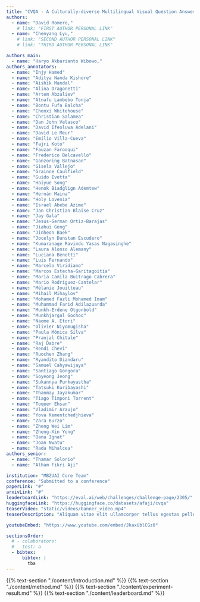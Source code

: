 ```yaml
---
title: "CVQA - A Culturally-diverse Multilingual Visual Question Answering Benchmark"
authors:
  - name: "David Romero,"
    # link: "FIRST AUTHOR PERSONAL LINK"
  - name: "Chenyang Lyu,"
    # link: "SECOND AUTHOR PERSONAL LINK"
    # link: "THIRD AUTHOR PERSONAL LINK"

authors_main:
  - name: "Haryo Akbarianto Wibowo,"
authors_annotators:
  - name: "Injy Hamed"
  - name: "Aditya Nanda Kishore"
  - name: "Aishik Mandal"
  - name: "Alina Dragonetti"
  - name: "Artem Abzaliev"
  - name: "Atnafu Lambebo Tonja"
  - name: "Bontu Fufa Balcha"
  - name: "Chenxi Whitehouse"
  - name: "Christian Salamea"
  - name: "Dan John Velasco"
  - name: "David Ifeoluwa Adelani"
  - name: "David Le Meur"
  - name: "Emilio Villa-Cueva"
  - name: "Fajri Koto"
  - name: "Fauzan Farooqui"
  - name: "Frederico Belcavello"
  - name: "Ganzoring Batnasan"
  - name: "Gisela Vallejo"
  - name: "Grainne Caulfield"
  - name: "Guido Ivetta"
  - name: "Haiyue Song"
  - name: "Henok Biadglign Ademtew"
  - name: "Hernán Maina"
  - name: "Holy Lovenia"
  - name: "Israel Abebe Azime"
  - name: "Jan Christian Blaise Cruz"
  - name: "Jay Gala"
  - name: "Jesus-German Ortiz-Barajas"
  - name: "Jiahui Geng"
  - name: "Jinheon Baek"
  - name: "Jocelyn Dunstan Escudero"
  - name: "Kumaranage Ravindu Yasas Nagasinghe"
  - name: "Laura Alonso Alemany"
  - name: "Luciana Benotti"
  - name: "Luis Fernando"
  - name: "Marcelo Viridiano"
  - name: "Marcos Estecha-Garitagoitia"
  - name: "Maria Camila Buitrago Cabrera"
  - name: "Mario Rodríguez-Cantelar"
  - name: "Mélanie Jouitteau"
  - name: "Mihail Mihaylov"
  - name: "Mohamed Fazli Mohamed Imam"
  - name: "Muhammad Farid Adilazuarda"
  - name: "Munkh-Erdene Otgonbold"
  - name: "Munkhjargal Gochoo"
  - name: "Naome A. Etori"
  - name: "Olivier Niyomugisha"
  - name: "Paula Mónica Silva"
  - name: "Pranjal Chitale"
  - name: "Raj Dabre"
  - name: "Rendi Chevi"
  - name: "Ruochen Zhang"
  - name: "Ryandito Diandaru"
  - name: "Samuel Cahyawijaya"
  - name: "Santiago Góngora"
  - name: "Soyeong Jeong"
  - name: "Sukannya Purkayastha"
  - name: "Tatsuki Kuribayashi"
  - name: "Thanmay Jayakumar"
  - name: "Tiago Timponi Torrent"
  - name: "Toqeer Ehsan"
  - name: "Vladimir Araujo"
  - name: "Yova Kementchedjhieva"
  - name: "Zara Burzo"
  - name: "Zheng Wei Lim"
  - name: "Zheng-Xin Yong"
  - name: "Oana Ignat"
  - name: "Joan Nwatu"
  - name: "Rada Mihalcea"
authors_senior:
  - name: "Thamar Solorio"
  - name: "Alham Fikri Aji"

institution: "MBZUAI Core Team"
conference: "Submitted to a conference"
paperLink: "#"
arxivLink: "#"
leaderboardLink: "https://eval.ai/web/challenges/challenge-page/2305/"
huggingfaceLink: "https://huggingface.co/datasets/afaji/cvqa"
teaserVideo: "static/videos/banner_video.mp4"
teaserDescription: "Aliquam vitae elit ullamcorper tellus egestas pellentesque."

youtubeEmbed: "https://www.youtube.com/embed/JkaxUblCGz0"

sectionsOrder:
  # - colaborators: 
  #   test: a
  - bibtex:
      bibtex: |
        tba
---
```


<!-- {{% abstract %}}
Visual Question Answering~(VQA) is an important task in multimodal AI, and it is often used to test the ability of vision-language models to understand and reason on knowledge present in both visual and textual data. However, most of the current VQA datasets and models are primarily focused on English and a few major world languages, with images that are typically Western-centric. While recent efforts have tried to increase the number of languages covered on VQA datasets, they still lack diversity in low-resource languages. More importantly, although these datasets often extend their linguistic range via translation or some other approaches, they usually keep images the same, resulting in narrow cultural representation. To address these limitations, we construct CVQA, a new Culturally-diverse multilingual Visual Question Answering benchmark, designed to cover a rich set of languages and cultures, where we engage native speakers and cultural experts in the data collection process. As a result, CVQA includes culturally-driven images and questions from across 28 countries on four continents, covering 26 languages with 11 scripts, providing a total of 9k questions. We then benchmark several Multimodal Large Language Models (MLLMs) on CVQA, and show that the dataset is challenging for the current state-of-the-art models. This benchmark can serve as a probing evaluation suite for assessing the cultural capability and bias of multimodal models and hopefully encourage more research efforts toward increasing cultural awareness and linguistic diversity in this field.{{% /abstract %}} -->

{{% text-section "./content/introduction.md" %}}
{{% text-section "./content/method.md" %}}
{{% text-section "./content/experiment-result.md" %}}
{{% text-section "./content/leaderboard.md" %}}


